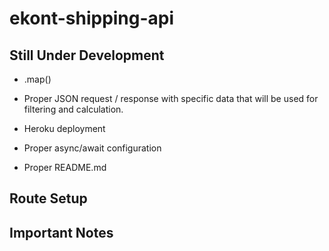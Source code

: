 # ekont-shipping-api

## Still Under Development

- .map()

- Proper JSON request / response with specific data that will be used for filtering and calculation.

- Heroku deployment

- Proper async/await configuration

- Proper README.md

## Route Setup


## Important Notes
